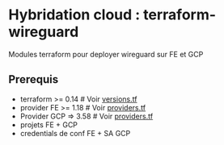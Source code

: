 # Hybridation cloud : terraform-wireguard

Modules terraform pour deployer wireguard sur FE et GCP

## Prerequis

  * terraform >= 0.14      # Voir [versions.tf](versions.tf)
  * provider FE >= 1.18    # Voir [providers.tf](providers.tf)
  * Provider GCP => 3.58   # Voir [providers.tf](providers.tf)   
  * projets FE + GCP
  * credentials de conf FE + SA GCP
  



